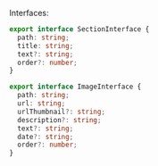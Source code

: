 Interfaces:

```typescript
export interface SectionInterface {
  path: string;
  title: string;
  text?: string;
  order?: number;
}
```

```typescript
export interface ImageInterface {
  path: string;
  url: string;
  urlThumbnail?: string;
  description?: string;
  text?: string;
  date?: string;
  order?: number;
}
```
